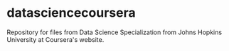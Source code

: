 # datasciencecoursera
Repository for files from Data Science Specialization from Johns Hopkins University at Coursera's website.
